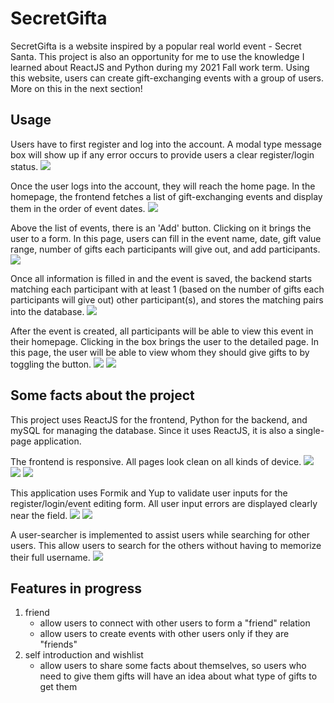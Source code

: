 # SecretGifta
SecretGifta is a website inspired by a popular real world event - Secret Santa. This project is also an opportunity for me to use the knowledge I learned about ReactJS and Python during my 2021 Fall work term. Using this website, users can create gift-exchanging events with a group of users. More on this in the next section!

## Usage
Users have to first register and log into the account. A modal type message box will show up if any error occurs to provide users a clear register/login status. ![](screenshots/loginError.png)

Once the user logs into the account, they will reach the home page. In the homepage, the frontend fetches a list of gift-exchanging events and display them in the order of event dates. ![](screenshots/eventList.png)

Above the list of events, there is an 'Add' button. Clicking on it brings the user to a form. In this page, users can fill in the event name, date, gift value range, number of gifts each participants will give out, and add participants. ![](screenshots/editForm.png)

Once all information is filled in and the event is saved, the backend starts matching each participant with at least 1 (based on the number of gifts each participants will give out) other participant(s), and stores the matching pairs into the database. ![](screenshots/matchedPairs.png)

After the event is created, all participants will be able to view this event in their homepage. Clicking in the box brings the user to the detailed page. In this page, the user will be able to view whom they should give gifts to by toggling the button. ![](screenshots/hideGiftee.png) ![](screenshots/showGiftee.png)


## Some facts about the project
This project uses ReactJS for the frontend, Python for the backend, and mySQL for managing the database. Since it uses ReactJS, it is also a single-page application.

The frontend is responsive. All pages look clean on all kinds of device. ![](screenshots/responsive1.png) ![](screenshots/responsive2.png) ![](screenshots/responsive3.png)

This application uses Formik and Yup to validate user inputs for the register/login/event editing form. All user input errors are displayed clearly near the field. ![](screenshots/validate1.png) ![](screenshots/validate2.png)

A user-searcher is implemented to assist users while searching for other users. This allow users to search for the others without having to memorize their full username. ![](screenshots/userSearcher.png)

## Features in progress
1. friend
   - allow users to connect with other users to form a "friend" relation
   - allow users to create events with other users only if they are "friends"
2. self introduction and wishlist
   - allow users to share some facts about themselves, so users who need to give them gifts will have an idea about what type of gifts to get them

